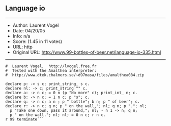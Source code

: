
## Language io ##
---
- Author: Laurent Vogel
- Date: 04/20/05
- Info: n/a
- Score:  (1.45 in 11 votes)
- URL: http
- Original URL: http://www.99-bottles-of-beer.net/language-io-335.html
---

```#  io version of 99 bottles of beer
#  Laurent Vogel,  http://lvogel.free.fr
#  Tested with the Amalthea interpreter:
#  http://www.dtek.chalmers.se/~d97masa/files/amalthea084.zip

declare p: -> s c; print_string_ s c.
declare nl: -> c; print_string "" c.
declare a: -> n c; = 0 n (p "No more" c); print_int_ n; c.
declare b: -> n c; = 1 n c; p "s"; c.
declare q: -> n c; a n ; p " bottle"; b n; p " of beer"; c.
declare r: -> n c; q n; p " on the wall,"; nl; q n; p "."; nl;
  p "Take one down, pass it around,"; nl; - n 1 -> n; q n; 
  p " on the wall."; nl; nl; = 0 n c; r n c.
r 99 terminate```